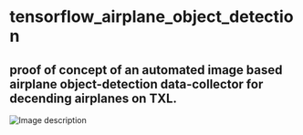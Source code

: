 # tensorflow_airplane_object_detection

## proof of concept of an automated image based airplane object-detection data-collector for decending airplanes on TXL.


![Image description](https://i.ibb.co/8bMZtGN/Helligkeit-Ausschnitt-Blend.png)
